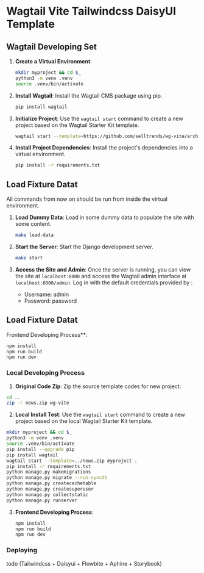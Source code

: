 # Wagtail Vite Tailwindcss DaisyUI Template


## Wagtail Developing Set

1. **Create a Virtual Environment**: 

   ```bash
   mkdir myproject && cd $_
   python3 -m venv .venv
   source .venv/bin/activate
   ```

2. **Install Wagtail**: Install the Wagtail CMS package using pip.

   ```bash
   pip install wagtail
   ```

3. **Initialize Project**: Use the `wagtail start` command to create a new project based on the Wagtail Starter Kit template.

   ```bash
   wagtail start --template=https://github.com/selltrends/wg-vite/archive/refs/heads/main.zip myproject .
   ```

4. **Install Project Dependencies**: Install the project's dependencies into a virtual environment.

   ```bash
   pip install -r requirements.txt
   ```

## Load Fixture Datat

All commands from now on should be run from inside the virtual environment.

1. **Load Dummy Data**: Load in some dummy data to populate the site with some content.

   ```bash
   make load-data
   ```

2. **Start the Server**: Start the Django development server.

   ```bash
   make start
   ```

3. **Access the Site and Admin**: Once the server is running, you can view the site at `localhost:8000` and access the Wagtail admin interface at `localhost:8000/admin`. Log in with the default credentials provided by :

    - Username: admin
    - Password: password

## Load Fixture Datat

Frontend Developing Process**:

   ```bash
   npm install 
   npm run build
   npm run dev
   ```


### Local Developing Precess

1.  **Original Code Zip**: Zip the source template codes for new project.

   ```bash
   cd .. 
   zip -r news.zip wg-vite
   ```



2.  **Local Install Test**: Use the `wagtail start` command to create a new project based on the local Wagtail Starter Kit template.

   ```bash
   mkdir myproject && cd $_
   python3 -m venv .venv
   source .venv/bin/activate
   pip install --upgrade pip
   pip install wagtail
   wagtail start --template=../news.zip myproject .
   pip install -r requirements.txt
   python manage.py makemigrations
   python manage.py migrate --run-syncdb 
   python manage.py createcachetable
   python manage.py createsuperuser
   python manage.py collectstatic
   python manage.py runserver
   ```

3. **Frontend Developing Process**:
   ```bash
   npm install 
   npm run build
   npm run dev
   ```
### Deploying

todo (Tailwindcss + Daisyui + Flowbite + Aphine + Storybook)